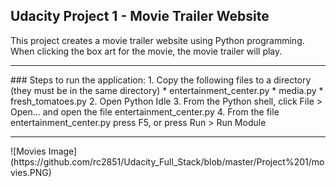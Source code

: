 ## Udacity Project 1 - Movie Trailer Website

This project creates a movie trailer website using Python programming.
When clicking the box art for the movie, the movie trailer will play.
<hr>
### Steps to run the application:
	1. Copy the following files to a directory (they must be in the same directory)
			* entertainment_center.py
			* media.py
			* fresh_tomatoes.py
	2. Open Python Idle
	3. From the Python shell, click File > Open...
	   and open the file entertainment_center.py
	4. From the file entertainment_center.py press F5,
       or press Run > Run Module

<hr>
![Movies Image](https://github.com/rc2851/Udacity_Full_Stack/blob/master/Project%201/movies.PNG)

